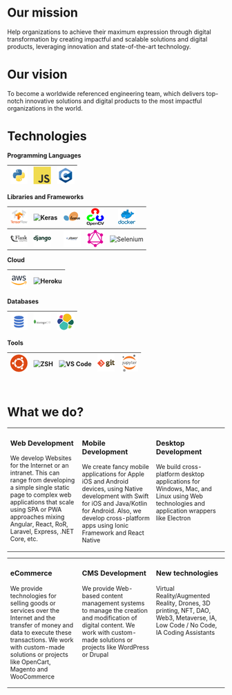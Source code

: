 # Our mission

Help organizations to achieve their maximum expression through digital transformation by creating impactful and scalable solutions and digital products, leveraging innovation and state-of-the-art technology.

# Our vision

To become a worldwide referenced engineering team, which delivers top-notch innovative solutions and digital products to the most impactful organizations in the world.

# Technologies

**Programming Languages**

<img title="Python" alt="Python" width="40px" src="https://raw.githubusercontent.com/github/explore/master/topics/python/python.png" />|<img alt="JS" title="JavaScript" width="40px" src="https://raw.githubusercontent.com/github/explore/master/topics/javascript/javascript.png">|<img title="C" alt="C" width="40px" src="https://raw.githubusercontent.com/github/explore/master/topics/c/c.png">
|--|--|--|

**Libraries and Frameworks**

<img title="TensorFlow" alt="TensorFlow" width="40px" src="https://raw.githubusercontent.com/github/explore/master/topics/tensorflow/tensorflow.png">|<img title="Keras" alt="Keras" width="40px" src="https://upload.wikimedia.org/wikipedia/commons/thumb/a/ae/Keras_logo.svg/240px-Keras_logo.svg.png">|<img title="Scikit-Learn" alt="Scikit Learn" width="40px" src="https://raw.githubusercontent.com/github/explore/master/topics/scikit-learn/scikit-learn.png">|<img title="OpenCV" alt="OpenCV" width="40px" src="https://raw.githubusercontent.com/github/explore/master/topics/opencv/opencv.png">|<img title="Docker" alt="Docker" width="40px" src="https://raw.githubusercontent.com/github/explore/master/topics/docker/docker.png">
|--|--|--|--|--|
<img title="Flask" alt="Flask" width="40px" src="https://raw.githubusercontent.com/github/explore/master/topics/flask/flask.png">|<img title="Django" alt="Django" width="40px" src="https://raw.githubusercontent.com/github/explore/master/topics/django/django.png">|<img title="jQuery" alt="jQuery" width="40px" src="https://raw.githubusercontent.com/github/explore/master/topics/jquery/jquery.png">|<img title="GrahpQL" alt="GraphQL" width="40px" src="https://raw.githubusercontent.com/github/explore/master/topics/graphql/graphql.png">|<img title="Selenium" alt="Selenium" width="40px" src="https://img.icons8.com/color/48/000000/selenium-test-automation.png">

**Cloud**

<img title="AWS" alt="AWS" width="40px" src="https://raw.githubusercontent.com/github/explore/main/topics/aws/aws.png">|<img title="Heroku" alt="Heroku" width="40px" src="https://img.icons8.com/color/48/000000/heroku.png">
|--|--|

**Databases**

<img title="SQL" alt="SQL" width="40px" src="https://raw.githubusercontent.com/github/explore/master/topics/sql/sql.png">|<img title="MongoDB" alt="MongoDB" width="40px" src="https://raw.githubusercontent.com/github/explore/master/topics/mongodb/mongodb.png">|<img title="ElasticSearch" alt="ElasticSearch" width="40px" src="https://raw.githubusercontent.com/github/explore/master/topics/elasticsearch/elasticsearch.png"> <br>
|--|--|--|

**Tools**

<img title="Ubuntu" alt="Ubuntu" width="40px" src="https://raw.githubusercontent.com/github/explore/master/topics/ubuntu/ubuntu.png">|<img title="ZSH" alt="ZSH" width="40px" src="https://s3.amazonaws.com/ohmyzsh/oh-my-zsh-logo.png">|<img title="VS Code" alt="VS Code" width="40px" src="https://img.icons8.com/fluent/48/000000/visual-studio-code-2019.png">|<img title="git" alt="git" width="40px" src="https://raw.githubusercontent.com/github/explore/master/topics/git/git.png">|<img title="Jupyter Notebook" alt="Jupyter" width="40px" src="https://raw.githubusercontent.com/github/explore/master/topics/jupyter-notebook/jupyter-notebook.png">
|--|--|--|--|--|
<br>


# What we do?

<table><tr><td valign="top" width="33%">

### Web Development
We develop Websites for the Internet or an intranet. This can range from developing a simple single static page to complex web applications that scale using SPA or PWA approaches mixing Angular, React, RoR, Laravel, Express, .NET Core, etc.
</td><td valign="top" width="34%">

### Mobile Development
We create fancy mobile applications for Apple iOS and Android devices, using Native development with Swift for iOS and Java/Kotlin for Android. Also, we develop cross-platform apps using Ionic Framework and React Native
</td><td valign="top" width="33%">

### Desktop Development
We build cross-platform desktop applications for Windows, Mac, and Linux using Web technologies and application wrappers like Electron
</td></tr></table>

<table><tr><td valign="top" width="33%">

### eCommerce
We provide technologies for selling goods or services over the Internet and the transfer of money and data to execute these transactions. We work with custom-made solutions or projects like OpenCart, Magento and WooCommerce
</td><td valign="top" width="34%">

### CMS Development
We provide Web-based content management systems to manage the creation and modification of digital content. We work with custom-made solutions or projects like WordPress or Drupal
</td><td valign="top" width="33%">

### New technologies
Virtual Reality/Augmented Reality, Drones, 3D printing, NFT, DAO, Web3, Metaverse, IA, Low Code / No Code, IA Coding Assistants
</td></tr></table>
